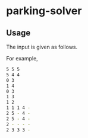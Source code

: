 # parking-solver

## Usage

The input is given as follows.

For example,

<!-- 1行目はマスの数と車の数、2行目は出口、そのあとは車が横か縦かと長さを表す　という説明を加える。 -->

``` zsh
5 5 5
5 4 4
0 3
1 4
0 3
1 3
1 2
1 1 1 4 -
2 5 - 4 -
2 5 - 4 -
2 - - - -
2 3 3 3 -
```
